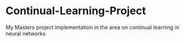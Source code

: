# Continual-Learning-Project
My Masters project implementation in the area on continual learning in neural networks

